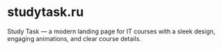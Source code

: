 # studytask.ru
Study Task — a modern landing page for IT courses with a sleek design, engaging animations, and clear course details.
